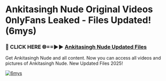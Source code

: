 # Ankitasingh Nude Original Videos 0nlyFans Leaked - Files Updated! (6mys)

<h3>🔴 CLICK HERE 🌐==►► <a href="https://tinyurl.com/y5r63du9" rel="nofollow">Ankitasingh Nude Updated Files</a></h3>

Get Ankitasingh Nude and all content. Now you can access all videos and pictures of Ankitasingh Nude. New Updated Files 2025!

[![6mys](https://i.imgur.com/UVo9nyh.gif)](https://tinyurl.com/y5r63du9)